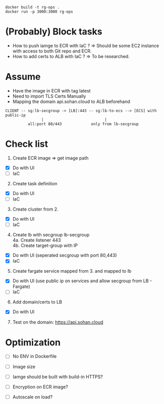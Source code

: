 ```
docker build -t rg-ops .
docker run -p 3000:3000 rg-ops
```

# (Probably) Block tasks 
- How to push iamge to ECR with IaC ? => Should be some EC2 instance with access to both Git repo and ECR.
- How to add certs to ALB with IaC ? => To be researched.

# Assume
+ Have the image in ECR with tag latest
+ Need to import TLS Certs Manually
+ Mapping the domain api.sohan.cloud to ALB beforehand

```
CLIENT -- sg:lb-secgroup -> [LB]:443 -- sg:lb-to-ecs --> [ECS] with public-ip
                |                           |
          all:port 80/443             only from lb-secgroup
```

# Check list
1. Create ECR image => get image path 

- [x] Do with UI
- [ ] IaC

2. Create task definition

- [x] Do with UI
- [ ] IaC

3. Create cluster from 2.

- [x] Do with UI
- [ ] IaC

4. Create lb with secgroup lb-secgroup <br>
4a. Create listener 443 <br>
4b. Create target-group with IP

- [x] Do with UI (seperated secgroup with port 80,443)
- [x] IaC

5. Create fargate service mapped from 3. and mapped to lb

- [x] Do with UI (use public ip on services and allow secgroup from LB - Fargate)
- [ ] IaC

6. Add domain/certs to LB

- [x] Do with UI 

7. Test on the domain: https://api.sohan.cloud


# Optimization
- [ ] No ENV in Dockerfile 
- [ ] Image size
- [ ] Iamge should be built with build-in HTTPS?
- [ ] Encryption on ECR image?
- [ ] Autoscale on load?

